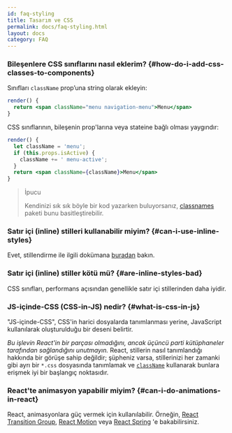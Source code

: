 ```yaml
---
id: faq-styling
title: Tasarım ve CSS
permalink: docs/faq-styling.html
layout: docs
category: FAQ
---
```


### Bileşenlere CSS sınıflarını nasıl eklerim? {#how-do-i-add-css-classes-to-components}

Sınıfları `className` prop’una string olarak ekleyin:

```jsx
render() {
  return <span className="menu navigation-menu">Menu</span>
}
```

CSS sınıflarının, bileşenin prop'larına veya stateine bağlı olması yaygındır:

```jsx
render() {
  let className = 'menu';
  if (this.props.isActive) {
    className += ' menu-active';
  }
  return <span className={className}>Menu</span>
}
```

>İpucu
>
>Kendinizi sık sık böyle bir kod yazarken buluyorsanız, [classnames](https://www.npmjs.com/package/classnames#usage-with-reactjs) paketi bunu basitleştirebilir.

### Satır içi (inline) stilleri kullanabilir miyim? {#can-i-use-inline-styles}

Evet, stillendirme ile ilgili dokümana [buradan](/docs/dom-elements.html#style) bakın.

### Satır içi (inline) stiller kötü mü? {#are-inline-styles-bad}

CSS sınıfları, performans açısından genellikle satır içi stillerinden daha iyidir.

### JS-içinde-CSS (CSS-in-JS) nedir? {#what-is-css-in-js}

"JS-içinde-CSS", CSS'in harici dosyalarda tanımlanması yerine, JavaScript kullanılarak oluşturulduğu bir deseni belirtir.

_Bu işlevin React'in bir parçası olmadığını, ancak üçüncü parti kütüphaneler tarafından sağlandığını unutmayın._ React, stillerin nasıl tanımlandığı hakkında bir görüşe sahip değildir; şüpheniz varsa, stillerinizi her zamanki gibi ayrı bir `*.css` dosyasında tanımlamak ve [`className`](/docs/dom-elements.html#classname) kullanarak bunlara erişmek iyi bir başlangıç noktasıdır.

### React'te animasyon yapabilir miyim? {#can-i-do-animations-in-react}

React, animasyonlara güç vermek için kullanılabilir. Örneğin, [React Transition Group](https://reactcommunity.org/react-transition-group/), [React Motion](https://github.com/chenglou/react-motion) veya [React Spring](https://github.com/react-spring/react-spring) 'e bakabilirsiniz.
